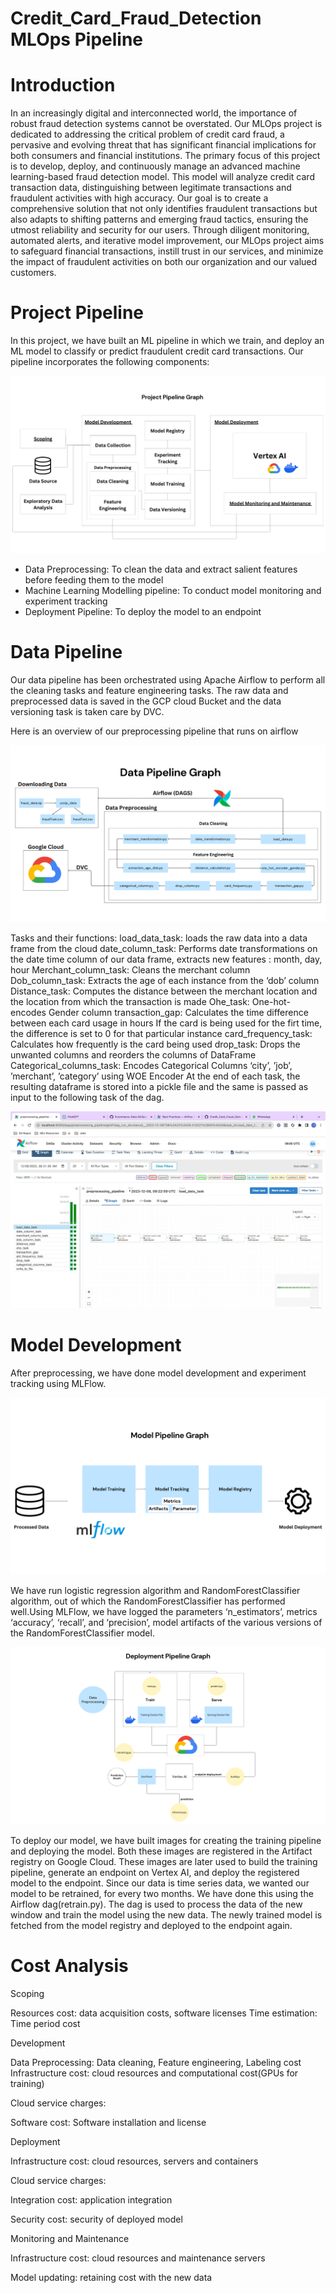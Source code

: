 # Credit_Card_Fraud_Detection MLOps Pipeline

#  Introduction
In an increasingly digital and interconnected world, the importance of robust fraud detection systems cannot be overstated. Our MLOps project is dedicated to addressing the critical problem of credit card fraud, a pervasive and evolving threat that has significant financial implications for both consumers and financial institutions. The primary focus of this project is to develop, deploy, and continuously manage an advanced machine learning-based fraud detection model. This model will analyze credit card transaction data, distinguishing between legitimate transactions and fraudulent activities with high accuracy. Our goal is to create a comprehensive solution that not only identifies fraudulent transactions but also adapts to shifting patterns and emerging fraud tactics, ensuring the utmost reliability and security for our users. Through diligent monitoring, automated alerts, and iterative model improvement, our MLOps project aims to safeguard financial transactions, instill trust in our services, and minimize the impact of fraudulent activities on both our organization and our valued customers. 

# Project Pipeline
In this project, we have built an ML pipeline in which we train, and deploy an ML model to classify or predict fraudulent credit card transactions. Our pipeline incorporates the following components:

![project steps](https://github.com/HiAditHere/Credit_Card_Fraud_Detection/blob/main/images/Project%20Pipeline%20Graph.png)


  - Data Preprocessing: To clean the data and extract salient features before feeding them to the model
  - Machine Learning Modelling pipeline: To conduct model monitoring and experiment tracking
  - Deployment Pipeline: To deploy the model to an endpoint

# Data Pipeline
Our data pipeline has been orchestrated using Apache Airflow to perform all the cleaning tasks and feature engineering tasks. The raw data and preprocessed data is saved in the GCP cloud Bucket and the data versioning task is taken care by DVC.

Here is an overview of our preprocessing pipeline that runs on airflow

![project steps](https://github.com/HiAditHere/Credit_Card_Fraud_Detection/blob/main/images/Data%20Pipeline%20Graph.png)

Tasks and their functions:
load_data_task:  loads the raw data into a data frame from the cloud 
date_column_task: Performs date transformations on the date time column of our data      frame, extracts new features : month, day, hour
Merchant_column_task: Cleans the merchant column 
Dob_column_task: Extracts the age of each instance from the ‘dob’ column
Distance_task: Computes the distance between the merchant location and the location from which the transaction is made
Ohe_task: One-hot-encodes Gender column
transaction_gap: Calculates the time difference between each card usage in hours
If the card is being used for the firt time, the difference is set to 0 for    that particular   instance
card_frequency_task: Calculates how frequently is the card being used
drop_task: Drops the unwanted columns and reorders the columns of DataFrame
Categorical_columns_task: Encodes Categorical Columns ‘city’, ’job’, ’merchant’, ’category’  using WOE Encoder 
At the end of each task, the resulting dataframe is stored into a pickle file and the same is passed as input to the following task of the dag.

![project steps](https://github.com/HiAditHere/Credit_Card_Fraud_Detection/blob/main/images/dag_image.jpeg)


# Model Development
After preprocessing, we have done model development and experiment tracking using MLFlow. 

![project steps](https://github.com/HiAditHere/Credit_Card_Fraud_Detection/blob/main/images/Model%20Pipeline%20Graph.png)

We have run logistic regression algorithm and RandomForestClassifier algorithm, out of which the RandomForestClassifier has performed well.Using MLFlow, we have logged the parameters ‘n_estimators’, metrics  ‘accuracy’, ‘recall’, and ‘precision’, model artifacts of the various versions of the RandomForestClassifier model. 

![project steps](https://github.com/HiAditHere/Credit_Card_Fraud_Detection/blob/main/images/Deployment%20Pipeline%20Graph.png)


To deploy our model, we have built images for creating the training pipeline and deploying the model. Both these images are registered in the Artifact registry on Google Cloud. These images are later used to build the training pipeline, generate an endpoint on Vertex AI, and deploy the registered model to the endpoint.
Since our data is time series data, we wanted our model to be retrained, for every two months. We have done this using the Airflow dag(retrain.py). The dag is used to process the data of the new window and train the model using the new data. The newly trained model is fetched from the model registry and deployed to the endpoint again.

# Cost Analysis

Scoping

Resources cost: data acquisition costs, software licenses
Time estimation: Time period cost

Development 
	
Data Preprocessing: Data cleaning, Feature engineering, Labeling cost  
Infrastructure cost: cloud resources and computational cost(GPUs for training)

Cloud service charges: 

Software cost: Software installation and license 
	
Deployment 
	
Infrastructure cost: cloud resources, servers and containers  

Cloud service charges: 

Integration cost: application integration

Security cost: security of deployed model 

Monitoring and Maintenance 

Infrastructure cost: cloud resources and maintenance servers  

Model updating: retaining cost with the new data










